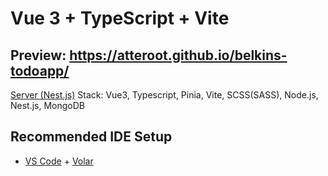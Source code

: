 # Vue 3 + TypeScript + Vite

## Preview: https://atteroot.github.io/belkins-todoapp/
[Server (Nest.js)](https://github.com/Atteroot/belkins-todoapp/tree/server)
Stack: Vue3, Typescript, Pinia, Vite, SCSS(SASS), Node.js, Nest.js, MongoDB


## Recommended IDE Setup

- [VS Code](https://code.visualstudio.com/) + [Volar](https://marketplace.visualstudio.com/items?itemName=Vue.volar)
